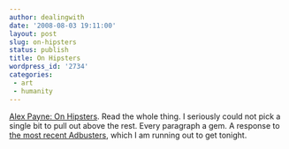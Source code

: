 ```yaml
---
author: dealingwith
date: '2008-08-03 19:11:00'
layout: post
slug: on-hipsters
status: publish
title: On Hipsters
wordpress_id: '2734'
categories:
 - art
 - humanity
---
```


[Alex Payne: On Hipsters][1]. Read the whole thing. I seriously could not pick
a single bit to pull out above the rest. Every paragraph a gem. A response to
[the most recent Adbusters][2], which I am running out to get tonight.

   [1]: http://www.al3x.net/2008/07/on-hipsters.html

   [2]: http://www.adbusters.org/magazine/79/hipster.html

